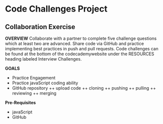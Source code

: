 # Code Challenges Project
## Collaboration Exercise 
**OVERVIEW**
Collaborate with a partner to complete five challenge questions which at least two are advanced. Share code via GitHub and practice implementing best practices in push and pull requests. Code challenges can be found at the bottom of the codecademywebsite under the RESOURCES heading labeled Interview Challenges. 

**GOALS**
+ Practice Engagement
+ Practice javaScript coding ability
+ GitHub repository
    ++ upload code
    ++ cloning
    ++ pushing
    ++ pulling
    ++ reviewing
    ++ merging

**Pre-Requisites**
+ javaScript
+ GitHub
